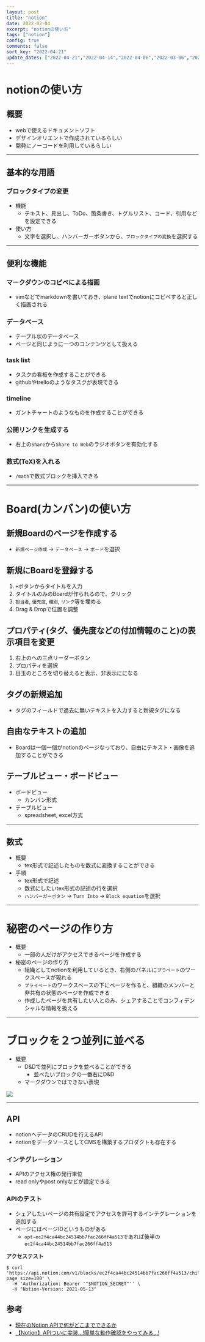 ```yaml
---
layout: post
title: "notion"
date: 2022-02-04
excerpt: "notionの使い方"
tags: ["notion"]
config: true
comments: false
sort_key: "2022-04-21"
update_dates: ["2022-04-21","2022-04-14","2022-04-06","2022-03-06","2022-02-04"]
---
```


# notionの使い方

## 概要
 - webで使えるドキュメントソフト
 - デザインオリエントで作成されているらしい
 - 開発にノーコードを利用しているらしい

---

## 基本的な用語

### ブロックタイプの変更
 - 機能
   - テキスト、見出し、ToDo、箇条書き、トグルリスト、コード、引用などを設定できる
 - 使い方
   - 文字を選択し、ハンバーガーボタンから、`ブロックタイプの変換`を選択する

---

## 便利な機能

### マークダウンのコピペによる描画
 - vimなどでmarkdownを書いておき、plane textでnotionにコピペすると正しく描画される

### データベース
 - テーブル状のデータベース
 - ページと同じように一つのコンテンツとして扱える
 
### task list
 - タスクの看板を作成することができる
 - githubやtrelloのようなタスクが表現できる

### timeline
 - ガントチャートのようなものを作成することができる

### 公開リンクを生成する
 - 右上の`Share`から`Share to Web`のラジオボタンを有効化する

### 数式(TeX)を入れる
 - `/math`で数式ブロックを挿入できる

---

# Board(カンバン)の使い方

## 新規Boardのページを作成する
 - `新規ページ作成` -> `データベース` -> `ボード`を選択
 
## 新規にBoardを登録する
 1. `+`ボタンからタイトルを入力
 2. タイトルのみのBoardが作られるので、クリック
 3. `担当者`, `優先度`, `種別`, `リンク`等を埋める
 4. Drag & Dropで位置を調整

## プロパティ(タグ、優先度などの付加情報のこと)の表示項目を変更
 1. 右上のへの三点リーダーボタン
 2. プロパティを選択
 3. 目玉のところを切り替えると表示、非表示にになる
 
## タグの新規追加
 - タグのフィールドで過去に無いテキストを入力すると新規タグになる
 
## 自由なテキストの追加
 - Boardは一個一個がnotionのページなっており、自由にテキスト・画像を追加することができる
 
## テーブルビュー・ボードビュー
 - ボードビュー
   - カンバン形式
 - テーブルビュー
   - spreadsheet, excel方式

---

## 数式
 - 概要
   - tex形式で記述したものを数式に変換することができる
 - 手順
   - tex形式で記述 
   - 数式にしたいtex形式の記述の行を選択
   - `ハンバーガーボタン` -> `Turn Into` -> `Block equation`を選択

---

# 秘密のページの作り方 
 - 概要
   - 一部の人だけがアクセスできるページを作成する
 - 秘密のページの作り方
   - 組織としてnotionを利用しているとき、右側のパネルに`プラベート`のワークスペースが現れる
   - `プライベート`のワークスペースの下にページを作ると、組織のメンバーと非共有の状態のページを作成できる
   - 作成したページを共有したい人とのみ、シェアすることでコンフィデンシャルな情報を扱える

---

# ブロックを２つ並列に並べる
 - 概要
   - D&Dで並列にブロックを並べることができる
     - 並べたいブロックの一番右にD&D
   - マークダウンではできない表現
 
<div>
  <img src="https://f004.backblazeb2.com/file/gimpeik/Images/Screen+Shot+2022-10-12+at+14.08.59.png">
</div>

---

## API
 - notionへデータのCRUDを行えるAPI
 - notionをデータソースとしてCMSを構築するプロダクトも存在する

### インテグレーション
 - APIのアクセス権の発行単位
 - read onlyやpost onlyなどが設定できる

### APIのテスト
 - シェアしたいページの共有設定でアクセスを許可するインテグレーションを追加する
 - ページにはページIDというものがある
   - `opt-ec2f4ca44bc24514bb7fac266ff4a513`であれば後半の`ec2f4ca44bc24514bb7fac266ff4a513`
 
**アクセステスト**  
```console
$ curl 'https://api.notion.com/v1/blocks/ec2f4ca44bc24514bb7fac266ff4a513/children?page_size=100' \
  -H 'Authorization: Bearer '"$NOTION_SECRET"'' \
  -H "Notion-Version: 2021-05-13"
```

## 参考
 - [現在のNotion APIで何がどこまでできるか](https://zenn.dev/st43/articles/7982e6d371f8b8)
 - [【Notion】APIついに実装...!簡単な動作確認をやってみる...!](https://tektektech.com/notion-api/)
